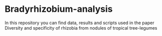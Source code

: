 # Bradyrhizobium-analysis
In this repository you can find data, results and scripts used in the paper Diversity and specificity of rhizobia from nodules of tropical tree-legumes
